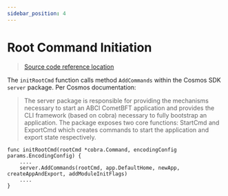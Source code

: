 ```yaml
---
sidebar_position: 4
---
```


# Root Command Initiation

> [Source code reference location](https://github.com/akash-network/node/blob/52d5ee5caa2c6e5a5e59893d903d22fe450d6045/cmd/akash/cmd/root.go#L103)

The `initRootCmd` function calls method `AddCommands` within the Cosmos SDK `server` package.  Per Cosmos documentation:

> The server package is responsible for providing the mechanisms necessary to start an ABCI CometBFT application and provides the CLI framework (based on cobra) necessary to fully bootstrap an application. The package exposes two core functions: StartCmd and ExportCmd which creates commands to start the application and export state respectively.

```
func initRootCmd(rootCmd *cobra.Command, encodingConfig params.EncodingConfig) {
	....
	server.AddCommands(rootCmd, app.DefaultHome, newApp, createAppAndExport, addModuleInitFlags)
	....
}
```

